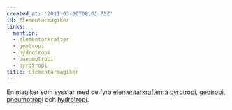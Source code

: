 ```yaml
---
created_at: '2011-03-30T08:01:05Z'
id: Elementarmagiker
links:
  mention:
  - elementarkrafter
  - geotropi
  - hydrotropi
  - pneumotropi
  - pyrotropi
title: Elementarmagiker
---
```


En magiker som sysslar med de fyra [elementarkrafterna][] [pyrotropi], [geotropi], [pneumotropi] och
[hydrotropi].

  [elementarkrafterna]: elementarkrafter
  [pyrotropi]: pyrotropi
  [geotropi]: geotropi
  [pneumotropi]: pneumotropi
  [hydrotropi]: hydrotropi